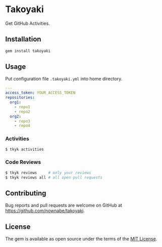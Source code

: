 # Takoyaki
Get GitHub Activities.

## Installation
```bash
gem install takoyaki
```

## Usage
Put configuration file `.takoyaki.yml` into home directory.

```yaml
---
access_token: YOUR_ACCESS_TOKEN
repositories:
  org1:
    - repo1
    - repo2
  org2:
    - repo3
    - repo4
```

### Activities
```bash
$ tkyk activities
```

### Code Reviews
```bash
$ tkyk reviews     # only your reviews
$ tkyk reviews all # all open pull requests
```

## Contributing

Bug reports and pull requests are welcome on GitHub at https://github.com/nownabe/takoyaki.

## License

The gem is available as open source under the terms of the [MIT License](http://opensource.org/licenses/MIT).
